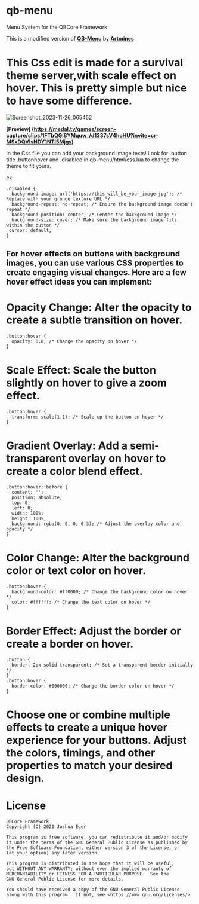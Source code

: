 # qb-menu
Menu System for the QBCore Framework

This is a modified version of **[QB-Menu](https://github.com/qbcore-framework/qb-menu)** by **[Artmines](https://github.com/Artmines)**


# This Css edit is made for a survival theme server,with scale effect on hover. This is pretty simple but nice to have some difference.
![Screenshot_2023-11-26_065452](https://github.com/Artmines/qb-menu-Survival-Theme/assets/96462463/66274828-75e0-4704-a518-e4de7be76007)

**[Preview] (https://medal.tv/games/screen-capture/clips/1FTbQGl8YMquw_/d1337sV4hoHU?invite=cr-MSxDQVIsNDY1NTI5Mjgs)**

In the Css file you can add your background image texts!  Look for .button . title .buttonhover and .disabled in qb-menu/html/css.lua  to change the theme to fit yours. 

ex:
```
.disabled {
  background-image: url('https://this_will_be_your_image.jpg'); /* Replace with your grunge texture URL */
  background-repeat: no-repeat; /* Ensure the background image doesn't repeat */
  background-position: center; /* Center the background image */
  background-size: cover; /* Make sure the background image fits within the button */
 cursor: default;
}
```
## For hover effects on buttons with background images, you can use various CSS properties to create engaging visual changes. Here are a few hover effect ideas you can implement:


# Opacity Change: Alter the opacity to create a subtle transition on hover.

```
.button:hover {
  opacity: 0.8; /* Change the opacity on hover */
}
```
# Scale Effect: Scale the button slightly on hover to give a zoom effect.

```
.button:hover {
  transform: scale(1.1); /* Scale up the button on hover */
}
```
# Gradient Overlay: Add a semi-transparent overlay on hover to create a color blend effect.

```
.button:hover::before {
  content: '';
  position: absolute;
  top: 0;
  left: 0;
  width: 100%;
  height: 100%;
  background: rgba(0, 0, 0, 0.3); /* Adjust the overlay color and opacity */
}
```
# Color Change: Alter the background color or text color on hover.

```
.button:hover {
  background-color: #ff0000; /* Change the background color on hover */
  color: #ffffff; /* Change the text color on hover */
}
```
# Border Effect: Adjust the border or create a border on hover.

```
.button {
  border: 2px solid transparent; /* Set a transparent border initially */
}
.button:hover {
  border-color: #000000; /* Change the border color on hover */
}
```
# Choose one or combine multiple effects to create a unique hover experience for your buttons. Adjust the colors, timings, and other properties to match your desired design.


# License

    QBCore Framework
    Copyright (C) 2021 Joshua Eger

    This program is free software: you can redistribute it and/or modify
    it under the terms of the GNU General Public License as published by
    the Free Software Foundation, either version 3 of the License, or
    (at your option) any later version.

    This program is distributed in the hope that it will be useful,
    but WITHOUT ANY WARRANTY; without even the implied warranty of
    MERCHANTABILITY or FITNESS FOR A PARTICULAR PURPOSE.  See the
    GNU General Public License for more details.

    You should have received a copy of the GNU General Public License
    along with this program.  If not, see <https://www.gnu.org/licenses/>
